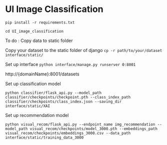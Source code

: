 # UI Image Classification

`pip install -r requirements.txt`

`cd UI_image_classification`

To do :
Copy data to static folder

Copy your dataset to the static folder of django
`cp -r path/to/your/dataset interface/static/`

Set up interface
`python interface/manage.py runserver 0:8001`


http://{domainName}:8001/datasets


Set up classification model

`python classifier/flask_api.py --model_path classifier/checkpoints/checkpoint.pth --class_index_path classifier/checkpoints/class_index.json --saving_dir interface/static/XAI`


Set up recommendation model

`python visual_recom/flask_api.py --endpoint_name img_recommendation --model_path visual_recom/checkpoints/model_3000.pth --embeddings_path visual_recom/checkpoints/embeddings_3000.csv --data_path interface/static/training_data_3000`